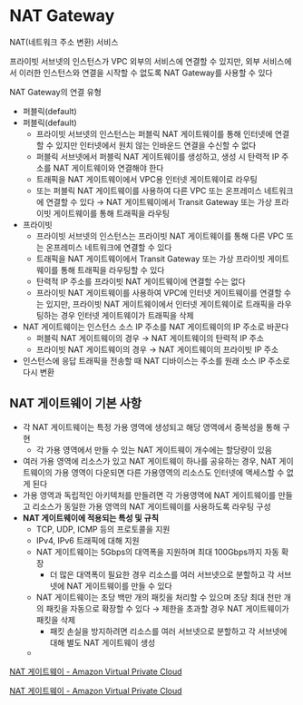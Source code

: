 # NAT Gateway
NAT(네트워크 주소 변환) 서비스

프라이빗 서브넷의 인스턴스가 VPC 외부의 서비스에 연결할 수 있지만, 외부 서비스에서 이러한 인스턴스와 연결을 시작할 수 없도록 NAT Gateway를 사용할 수 있다

NAT Gateway의 연결 유형

- 퍼블릭(default)
 - 퍼블릭(default)
    - 프라이빗 서브넷의 인스턴스는 퍼블릭 NAT 게이트웨이를 통해 인터넷에 연결할 수 있지만 인터넷에서 원치 않는 인바운드 연결을 수신할 수 없다
    - 퍼블릭 서브넷에서 퍼블릭 NAT 게이트웨이를 생성하고, 생성 시 탄력적 IP 주소를 NAT 게이트웨이와 연결해야 한다
    - 트래픽을 NAT 게이트웨이에서 VPC용 인터넷 게이트웨이로 라우팅
    - 또는 퍼블릭 NAT 게이트웨이를 사용하여 다른 VPC 또는 온프레미스 네트워크에 연결할 수 있다 → NAT 게이트웨이에서 Transit Gateway 또는 가상 프라이빗 게이트웨이를 통해 트래픽을 라우팅
- 프라이빗
    - 프라이빗 서브넷의 인스턴스는 프라이빗 NAT 게이트웨이를 통해 다른 VPC 또는 온프레미스 네트워크에 연결할 수 있다
    - 트래픽을 NAT 게이트웨이에서 Transit Gateway 또는 가상 프라이빗 게이트웨이를 통해 트래픽을 라우팅할 수 있다
    - 탄력적 IP 주소를 프라이빗 NAT 게이트웨이에 연결할 수는 없다
    - 프라이빗 NAT 게이트웨이를 사용하여 VPC에 인터넷 게이트웨이를 연결할 수는 있지만, 프라이빗 NAT 게이트웨이에서 인터넷 게이트웨이로 트래픽을 라우팅하는 경우 인터넷 게이트웨이가 트래픽을 삭제
- NAT 게이트웨이는 인스턴스 소스 IP 주소를 NAT 게이트웨이의 IP 주소로 바꾼다
    - 퍼블릭 NAT 게이트웨이의 경우 → NAT 게이트웨이의 탄력적 IP 주소
    - 프라이빗 NAT 게이트웨이의 경우 → NAT 게이트웨이의 프라이빗 IP 주소
- 인스턴스에 응답 트래픽을 전송할 때 NAT 디바이스는 주소를 원래 소스 IP 주소로 다시 변환

## NAT 게이트웨이 기본 사항

- 각 NAT 게이트웨이는 특정 가용 영역에 생성되고 해당 영역에서 중복성을 통해 구현
    - 각 가용 영역에서 만들 수 있는 NAT 게이트웨이 개수에는 할당량이 있음
- 여러 가용 영역에 리소스가 있고 NAT 게이트웨이 하나를 공유하는 경우, NAT 게이트웨이의 가용 영역이 다운되면 다른 가용영역의 리소스도 인터넷에 액세스할 수 없게 된다
- 가용 영역과 독립적인 아키텍처를 만들려면 각 가용영역에 NAT 게이트웨이를 만들고 리소스가 동일한 가용 영역의 NAT 게이트웨이를 사용하도록 라우팅 구성
- **NAT 게이트웨이에 적용되는 특성 및 규칙**
    - TCP, UDP, ICMP 등의 프로토콜을 지원
    - IPv4, IPv6 트래픽에 대해 지원
    - NAT 게이트웨이는 5Gbps의 대역폭을 지원하며 최대 100Gbps까지 자동 확장
        - 더 많은 대역폭이 필요한 경우 리소스를 여러 서브넷으로 분할하고 각 서브넷에 NAT 게이트웨이를 만들 수 있다
    - NAT 게이트웨이는 초당 백만 개의 패킷을 처리할 수 있으며 초당 최대 천만 개의 패킷을 자동으로 확장할 수 있다 → 제한을 초과할 경우 NAT 게이트웨이가 패킷을 삭제
        - 패킷 손실을 방지하려면 리소스를 여러 서브넷으로 분할하고 각 서브넷에 대해 별도 NAT 게이트웨이 생성
    -


[NAT 게이트웨이 - Amazon Virtual Private Cloud](https://docs.aws.amazon.com/ko_kr/vpc/latest/userguide/vpc-nat-gateway.html)

[NAT 게이트웨이 - Amazon Virtual Private Cloud](https://docs.aws.amazon.com/ko_kr/vpc/latest/userguide/vpc-nat-gateway.html)